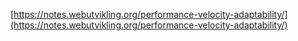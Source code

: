 [https://notes.webutvikling.org/performance-velocity-adaptability/](https://notes.webutvikling.org/performance-velocity-adaptability/)    
